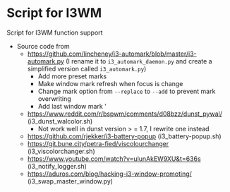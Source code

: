 # Script for I3WM
Script for I3WM function support
- Source code from
    - https://github.com/lincheney/i3-automark/blob/master/i3-automark.py (I rename it to `i3_automark_daemon.py` and create a simplified version called `i3_automark.py`)
        - Add more preset marks
        - Make window mark refresh when focus is change
        - Change mark option from `--replace` to `--add` to prevent mark overwriting
        - Add last window mark '
    - https://www.reddit.com/r/bspwm/comments/d08bzz/dunst_pywal/ (i3_dunst_walcolor.sh)
        - Not work well in dunst version > = 1.7, I rewrite one instead
    - https://github.com/rjekker/i3-battery-popup (i3_battery-popup.sh)
    - https://git.bune.city/petra-fied/viscolourchanger (i3_viscolorchanger.sh)
    - https://www.youtube.com/watch?v=ulunAkEW9XU&t=636s (i3_notify_logger.sh)
    - https://aduros.com/blog/hacking-i3-window-promoting/ (i3_swap_master_window.py)
